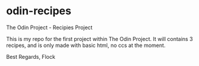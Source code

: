 # odin-recipes
The Odin Project - Recipies Project

This is my repo for the first project within The Odin Project.
It will contains 3 recipes, and is only made with basic html, no ccs at the moment.

Best Regards,
Flock
